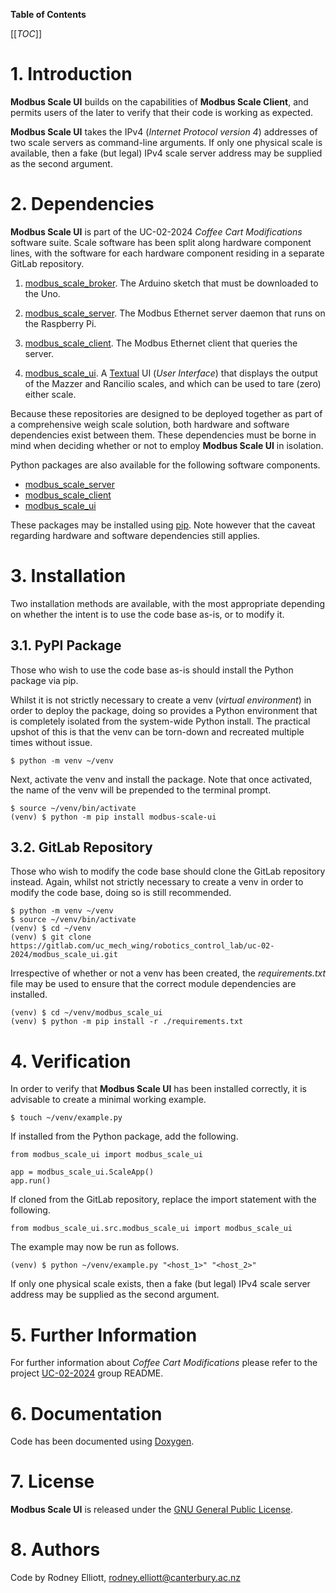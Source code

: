 __Table of Contents__

[[_TOC_]]

# 1. Introduction

__Modbus Scale UI__ builds on the capabilities of __Modbus Scale Client__, and
permits users of the later to verify that their code is working as expected.

__Modbus Scale UI__ takes the IPv4 (_Internet Protocol version 4_) addresses of
two scale servers as command-line arguments. If only one physical scale is
available, then a fake (but legal) IPv4 scale server address may be supplied as
the second argument.

# 2. Dependencies

__Modbus Scale UI__ is part of the UC-02-2024 _Coffee Cart Modifications_
software suite. Scale software has been split along hardware component lines,
with the software for each hardware component residing in a separate GitLab
repository.

1. [modbus_scale_broker][modbus_scale_broker_gitlab]. The Arduino sketch that
must be downloaded to the Uno.

2. [modbus_scale_server][modbus_scale_server_gitlab]. The Modbus Ethernet
server daemon that runs on the Raspberry Pi.

3. [modbus_scale_client][modbus_scale_client_gitlab]. The Modbus Ethernet
client that queries the server.

4. [modbus_scale_ui][modbus_scale_ui_gitlab]. A [Textual][textual] UI (_User
Interface_) that displays the output of the Mazzer and Rancilio scales, and
which can be used to tare (zero) either scale.

Because these repositories are designed to be deployed together as part of a
comprehensive weigh scale solution, both hardware and software dependencies
exist between them. These dependencies must be borne in mind when deciding
whether or not to employ __Modbus Scale UI__ in isolation.

Python packages are also available for the following software components.

 - [modbus_scale_server][modbus_scale_server_pypi]
 - [modbus_scale_client][modbus_scale_client_pypi]
 - [modbus_scale_ui][modbus_scale_ui_pypi]

These packages may be installed using [pip][pip]. Note however that the caveat
regarding hardware and software dependencies still applies.

# 3. Installation

Two installation methods are available, with the most appropriate depending on
whether the intent is to use the code base as-is, or to modify it.

## 3.1. PyPI Package

Those who wish to use the code base as-is should install the Python package via
pip.

Whilst it is not strictly necessary to create a venv (_virtual environment_) in
order to deploy the package, doing so provides a Python environment that is
completely isolated from the system-wide Python install. The practical upshot
of this is that the venv can be torn-down and recreated multiple times without
issue.

    $ python -m venv ~/venv

Next, activate the venv and install the package. Note that once activated, the
name of the venv will be prepended to the terminal prompt.

    $ source ~/venv/bin/activate
    (venv) $ python -m pip install modbus-scale-ui

## 3.2. GitLab Repository

Those who wish to modify the code base should clone the GitLab repository
instead. Again, whilst not strictly necessary to create a venv in order to
modify the code base, doing so is still recommended.

    $ python -m venv ~/venv
    $ source ~/venv/bin/activate
    (venv) $ cd ~/venv
    (venv) $ git clone https://gitlab.com/uc_mech_wing/robotics_control_lab/uc-02-2024/modbus_scale_ui.git

Irrespective of whether or not a venv has been created, the _requirements.txt_
file may be used to ensure that the correct module dependencies are installed.

    (venv) $ cd ~/venv/modbus_scale_ui
    (venv) $ python -m pip install -r ./requirements.txt

# 4. Verification

In order to verify that __Modbus Scale UI__ has been installed correctly, it is
advisable to create a minimal working example.

    $ touch ~/venv/example.py

If installed from the Python package, add the following.

    from modbus_scale_ui import modbus_scale_ui

    app = modbus_scale_ui.ScaleApp()
    app.run()

If cloned from the GitLab repository, replace the import statement with the
following.

    from modbus_scale_ui.src.modbus_scale_ui import modbus_scale_ui

The example may now be run as follows.

    (venv) $ python ~/venv/example.py "<host_1>" "<host_2>"

If only one physical scale exists, then a fake (but legal) IPv4 scale server
address may be supplied as the second argument.

# 5. Further Information 

For further information about _Coffee Cart Modifications_ please refer to the
project [UC-02-2024][uc-02-2024_gitlab] group README.

# 6. Documentation

Code has been documented using [Doxygen][doxygen].

# 7. License

__Modbus Scale UI__ is released under the [GNU General Public License][gpl].

# 8. Authors

Code by Rodney Elliott, <rodney.elliott@canterbury.ac.nz>

[modbus_scale_broker_gitlab]: https://gitlab.com/uc_mech_wing/robotics_control_lab/uc-02-2024/modbus_scale_broker
[modbus_scale_server_gitlab]: https://gitlab.com/uc_mech_wing/robotics_control_lab/uc-02-2024/modbus_scale_server
[modbus_scale_client_gitlab]: https://gitlab.com/uc_mech_wing/robotics_control_lab/uc-02-2024/modbus_scale_client
[modbus_scale_ui_gitlab]: https://gitlab.com/uc_mech_wing/robotics_control_lab/uc-02-2024/modbus_scale_ui
[textual]: https://textual.textualize.io/
[modbus_scale_server_pypi]: https://pypi.org/project/modbus-scale-server/
[modbus_scale_client_pypi]: https://pypi.org/project/modbus-scale-client/
[modbus_scale_ui_pypi]: https://pypi.org/project/modbus-scale-ui/
[pip]: https://pypi.org/project/pip/
[uc-02-2024_gitlab]: https://gitlab.com/uc_mech_wing/robotics_control_lab/uc-02-2024
[doxygen]: https://www.doxygen.nl
[gpl]: https://www.gnu.org/licenses/gpl-3.0.html

